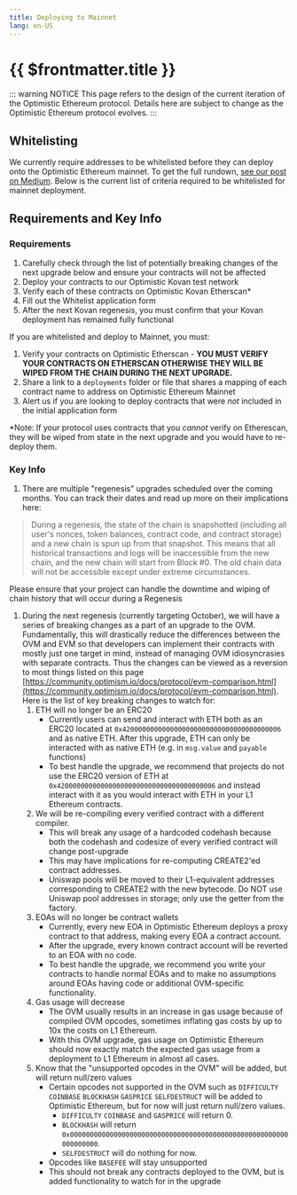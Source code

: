 ```yaml
---
title: Deploying to Mainnet
lang: en-US
---
```


# {{ $frontmatter.title }}

::: warning NOTICE
This page refers to the design of the current iteration of the Optimistic Ethereum protocol.
Details here are subject to change as the Optimistic Ethereum protocol evolves.
:::


## Whitelisting

We currently require addresses to be whitelisted before they can deploy onto the Optimistic Ethereum mainnet. To get the full rundown, 
[see our post on Medium](https://medium.com/ethereum-optimism/community-launch-7c9a2a9d3e84). Below is the current list of criteria required to be whitelisted for mainnet deployment.

## Requirements and Key Info

### Requirements

1. Carefully check through the list of potentially breaking changes of the next upgrade below and ensure your contracts will not be affected
2. Deploy your contracts to our Optimistic Kovan test network
3. Verify each of these contracts on Optimistic Kovan Etherscan*
4. Fill out the Whitelist application form
5. After the next Kovan regenesis, you must confirm that your Kovan deployment has remained fully functional

If you are whitelisted and deploy to Mainnet, you must:

1. Verify your contracts on Optimistic Etherscan - **YOU MUST VERIFY YOUR CONTRACTS ON ETHERSCAN OTHERWISE THEY WILL BE WIPED FROM THE CHAIN DURING THE NEXT UPGRADE.**
2. Share a link to a `deployments` folder or file that shares a mapping of each contract name to address on Optimistic Ethereum Mainnet
3. Alert us if you are looking to deploy contracts that were *not* included in the initial application form

*Note: If your protocol uses contracts that you *cannot* verify on Etherescan, they will be wiped from state in the next upgrade and you would have to re-deploy them.

### Key Info

1. There are multiple  "regenesis" upgrades scheduled over the coming months. You can track their dates and read up more on their implications here:

> During a regenesis, the state of the chain is snapshotted (including all user's nonces, token balances, contract code, and contract storage) and a new chain is spun up from that snapshot. This means that all historical transactions and logs will be inaccessible from the new chain, and the new chain will start from Block #0. The old chain data will not be accessible except under extreme circumstances.

Please ensure that your project can handle the downtime and wiping of chain history that will occur during a Regenesis

1. During the next regenesis (currently targeting October), we will have a series of breaking changes as a part of an upgrade to the OVM. Fundamentally, this will drastically reduce the differences between the OVM and EVM so that developers can implement their contracts with mostly just one target in mind, instead of managing OVM idiosyncrasies with separate contracts. Thus the changes can be viewed as a reversion to most things listed on this page [https://community.optimism.io/docs/protocol/evm-comparison.html](https://community.optimism.io/docs/protocol/evm-comparison.html). Here is the list of key breaking changes to watch for:
    1. ETH will no longer be an ERC20
        - Currently users can send and interact with ETH both as an ERC20 located at `0x4200000000000000000000000000000000000006` and as native ETH. After this upgrade, ETH can only be interacted with as native ETH (e.g. in `msg.value` and `payable` functions)
        - To best handle the upgrade, we recommend that projects do not use the ERC20 version of ETH at `0x4200000000000000000000000000000000000006` and instead interact with it as you would interact with ETH in your L1 Ethereum contracts.
    2. We will be re-compiling every verified contract with a different compiler.
        - This will break any usage of a hardcoded codehash because both the codehash and codesize of every verified contract will change post-upgrade
        - This may have implications for re-computing CREATE2'ed contract addresses.
        - Uniswap pools will be moved to their L1-equivalent addresses corresponding to CREATE2 with the new bytecode.  Do NOT use Uniswap pool addresses in storage; only use the getter from the factory.
    3. EOAs will no longer be contract wallets
        - Currently, every new EOA in Optimistic Ethereum deploys a proxy contract to that address, making every EOA a contract account.
        - After the upgrade, every known contract account will be reverted to an EOA with no code.
        - To best handle the upgrade, we recommend you write your contracts to handle normal EOAs and to make no assumptions around EOAs having code or additional OVM-specific functionality.
    4. Gas usage will decrease
        - The OVM usually results in an increase in gas usage because of compiled OVM opcodes, sometimes inflating gas costs by up to 10x the costs on L1 Ethereum.
        - With this OVM upgrade, gas usage on Optimistic Ethereum should now exactly match the expected gas usage from a deployment to L1 Ethereum in almost all cases.
    5. Know that the "unsupported opcodes in the OVM" will be added, but will return null/zero values
        - Certain opcodes not supported in the OVM such as `DIFFICULTY` `COINBASE` `BLOCKHASH` `GASPRICE` `SELFDESTRUCT` will be added to Optimistic Ethereum, but for now will just return null/zero values.
            - `DIFFICULTY` `COINBASE` and `GASPRICE` will return 0.
            - `BLOCKHASH` will return `0x0000000000000000000000000000000000000000000000000000000000000000`.
            - `SELFDESTRUCT` will do nothing for now.
        - Opcodes like `BASEFEE` will stay unsupported
        - This should not break any contracts deployed to the OVM, but is added functionality to watch for in the upgrade
